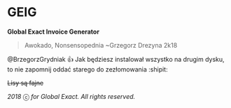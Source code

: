 # GEIG

**Global Exact Invoice Generator**

 >Awokado, Nonsensopednia
 ~Grzegorz Drezyna 2k18
 
 @BrzegorzGrydniak :+1: Jak będziesz instalował wszystko na drugim dysku, to nie zapomnij oddać starego do zezłomowania :shipit:
 
 ~~Lisy są fajne~~
 

*2018* ⓒ *<insert name here> <insert name here> <insert name here> for Global Exact. All rights reserved.* 
